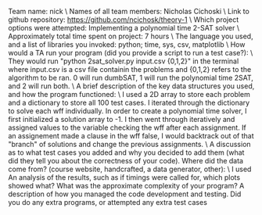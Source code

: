 Team name: nick \\
Names of all team members: Nicholas Cichoski \\
Link to github repository: https://github.com/ncichosk/theory-1 \\
Which project options were attempted: Implementing a polynomial time 2-SAT solver \\
Approximately total time spent on project: 7 hours \\
The language you used, and a list of libraries you invoked: python; time, sys, csv, matplotlib \\
How would a TA run your program (did you provide a script to run a test case?): \\
    They would run "python 2sat_solver.py input.csv {0,1,2}" in the terminal where input.csv is a csv file containin the problems and {0,1,2} refers to the algorithm to be ran. 0 will run dumbSAT, 1 will run the polynomial time 2SAT, and 2 will run both. \\
A brief description of the key data structures you used, and how the program functioned: \\
    I used a 2D array to store each problem and a dictionary to store all 100 test cases. I iterated through the dictionary to solve each wff individually. In order to create a polynomial time solver, I first initialized a solution array to -1. I then went through iteratively and assigned values to the variable checking the wff after each assignment. If an assignement made a clause in the wff false, I would backtrack out of that "branch" of solutions and change the previous assignments. \\
A discussion as to what test cases you added and why you decided to add them (what did they tell you about the correctness of your code). Where did the data come from? (course website, handcrafted, a data generator, other): \\
    I used
An analysis of the results, such as if timings were called for, which plots showed what? What was the approximate complexity of your program?
A description of how you managed the code development and testing.
Did you do any extra programs, or attempted any extra test cases
